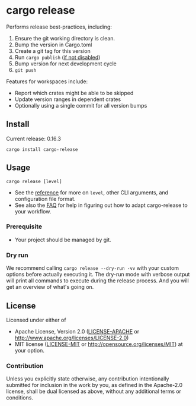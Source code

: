 # cargo release

Performs release best-practices, including:

1. Ensure the git working directory is clean.
2. Bump the version in Cargo.toml
3. Create a git tag for this version
4. Run `cargo publish` ([if not disabled](https://doc.rust-lang.org/cargo/reference/manifest.html#the-publish--field-optional))
5. Bump version for next development cycle
6. `git push`

Features for workspaces include:
- Report which crates might be able to be skipped
- Update version ranges in dependent crates
- Optionally using a single commit for all version bumps

## Install

Current release: 0.16.3

`cargo install cargo-release`

## Usage

`cargo release [level]`

* See the [reference](docs/reference.md) for more on `level`, other CLI
  arguments, and configuration file format.
* See also the [FAQ](docs/faq.md) for help in figuring out how to adapt
  cargo-release to your workflow.

### Prerequisite

* Your project should be managed by git.

### Dry run

We recommend calling `cargo release --dry-run -vv` with your custom options before
actually executing it. The dry-run mode with verbose output will print all commands to
execute during the release process. And you will get an overview of what's going on.

## License

Licensed under either of

 * Apache License, Version 2.0 ([LICENSE-APACHE](LICENSE-APACHE) or http://www.apache.org/licenses/LICENSE-2.0)
 * MIT license ([LICENSE-MIT](LICENSE-MIT) or http://opensource.org/licenses/MIT)
  at your option.

### Contribution

Unless you explicitly state otherwise, any contribution intentionally
submitted for inclusion in the work by you, as defined in the
Apache-2.0 license, shall be dual licensed as above, without any
additional terms or conditions.
